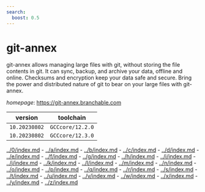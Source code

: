 ```yaml
---
search:
  boost: 0.5
---
```

# git-annex

git-annex allows managing large files with git, without storing the file contents in git. It can sync, backup, and archive your data, offline and online. Checksums and encryption keep your data safe and secure. Bring the power and distributed nature of git to bear on your large files with git-annex.

*homepage*: <https://git-annex.branchable.com>

version | toolchain
--------|----------
``10.20230802`` | ``GCCcore/12.2.0``
``10.20230802`` | ``GCCcore/12.3.0``

[../0/index.md](0) - [../a/index.md](a) - [../b/index.md](b) - [../c/index.md](c) - [../d/index.md](d) - [../e/index.md](e) - [../f/index.md](f) - [../g/index.md](g) - [../h/index.md](h) - [../i/index.md](i) - [../j/index.md](j) - [../k/index.md](k) - [../l/index.md](l) - [../m/index.md](m) - [../n/index.md](n) - [../o/index.md](o) - [../p/index.md](p) - [../q/index.md](q) - [../r/index.md](r) - [../s/index.md](s) - [../t/index.md](t) - [../u/index.md](u) - [../v/index.md](v) - [../w/index.md](w) - [../x/index.md](x) - [../y/index.md](y) - [../z/index.md](z)

